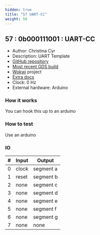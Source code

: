 ```yaml
---
hidden: true
title: "57 UART-CC"
weight: 58
---
```


## 57 : 0b000111001 : UART-CC

* Author: Christina Cyr
* Description: UART Template
* [GitHub repository](https://github.com/Christina-Cyr/tt02-submission-UART-CC)
* [Most recent GDS build](https://github.com/Christina-Cyr/tt02-submission-UART-CC/actions/runs/3477528411)
* [Wokwi](https://wokwi.com/projects/347619669052490324) project
* [Extra docs](https://github.com/Christina-Cyr/tt02-submission-UART-CC/blob/main/README.md)
* Clock: 0 Hz
* External hardware: Arduino



### How it works

You can hook this up to an arduino

### How to test

Use an arduino

### IO

| # | Input        | Output       |
|---|--------------|--------------|
| 0 | clock  | segment a |
| 1 | reset  | segment b |
| 2 | none  | segment c |
| 3 | none  | segment d |
| 4 | none  | segment e |
| 5 | none  | segment f |
| 6 | none  | segment g |
| 7 | none  | none |
